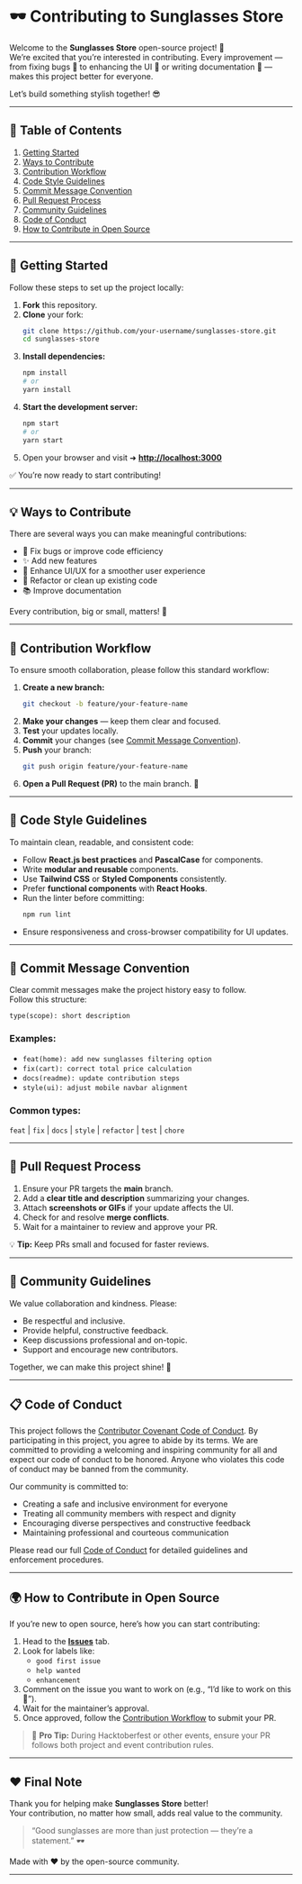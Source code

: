 # 🕶️ Contributing to **Sunglasses Store**

Welcome to the **Sunglasses Store** open-source project! 💖  
We’re excited that you’re interested in contributing. Every improvement — from fixing bugs 🐞 to enhancing the UI 🎨 or writing documentation 🧾 — makes this project better for everyone.  

Let’s build something stylish together! 😎  

---

## 🧭 Table of Contents

1. [Getting Started](#-getting-started)
2. [Ways to Contribute](#-ways-to-contribute)
3. [Contribution Workflow](#-contribution-workflow)
4. [Code Style Guidelines](#-code-style-guidelines)
5. [Commit Message Convention](#-commit-message-convention)
6. [Pull Request Process](#-pull-request-process)
7. [Community Guidelines](#-community-guidelines)
8. [Code of Conduct](#-code-of-conduct)
9. [How to Contribute in Open Source](#-how-to-contribute-in-open-source)

---

## 🚀 Getting Started

Follow these steps to set up the project locally:

1. **Fork** this repository.
2. **Clone** your fork:
   ```bash
   git clone https://github.com/your-username/sunglasses-store.git
   cd sunglasses-store
   ```
3. **Install dependencies:**
   ```bash
   npm install
   # or
   yarn install
   ```
4. **Start the development server:**
   ```bash
   npm start
   # or
   yarn start
   ```
5. Open your browser and visit ➜ **[http://localhost:3000](http://localhost:3000)**  

✅ You’re now ready to start contributing!

---

## 💡 Ways to Contribute

There are several ways you can make meaningful contributions:

- 🐞 Fix bugs or improve code efficiency  
- ✨ Add new features  
- 🎨 Enhance UI/UX for a smoother user experience  
- 🧹 Refactor or clean up existing code  
- 📚 Improve documentation  

Every contribution, big or small, matters! 🙌  

---

## 🔄 Contribution Workflow

To ensure smooth collaboration, please follow this standard workflow:

1. **Create a new branch:**
   ```bash
   git checkout -b feature/your-feature-name
   ```
2. **Make your changes** — keep them clear and focused.  
3. **Test** your updates locally.  
4. **Commit** your changes (see [Commit Message Convention](#-commit-message-convention)).  
5. **Push** your branch:
   ```bash
   git push origin feature/your-feature-name
   ```
6. **Open a Pull Request (PR)** to the main branch. 🎉  

---

## 🧩 Code Style Guidelines

To maintain clean, readable, and consistent code:

- Follow **React.js best practices** and **PascalCase** for components.  
- Write **modular and reusable** components.  
- Use **Tailwind CSS** or **Styled Components** consistently.  
- Prefer **functional components** with **React Hooks**.  
- Run the linter before committing:
  ```bash
  npm run lint
  ```
- Ensure responsiveness and cross-browser compatibility for UI updates.

---

## 📝 Commit Message Convention

Clear commit messages make the project history easy to follow.  
Follow this structure:

```
type(scope): short description
```

### Examples:
- `feat(home): add new sunglasses filtering option`
- `fix(cart): correct total price calculation`
- `docs(readme): update contribution steps`
- `style(ui): adjust mobile navbar alignment`

### Common types:
`feat` | `fix` | `docs` | `style` | `refactor` | `test` | `chore`

---

## 🚀 Pull Request Process

1. Ensure your PR targets the **main** branch.  
2. Add a **clear title and description** summarizing your changes.  
3. Attach **screenshots or GIFs** if your update affects the UI.  
4. Check for and resolve **merge conflicts**.  
5. Wait for a maintainer to review and approve your PR.  

💡 **Tip:** Keep PRs small and focused for faster reviews.

---

## 🤝 Community Guidelines

We value collaboration and kindness. Please:

- Be respectful and inclusive.  
- Provide helpful, constructive feedback.  
- Keep discussions professional and on-topic.  
- Support and encourage new contributors.  

Together, we can make this project shine! 🌟  

---

## 📋 Code of Conduct

This project follows the [Contributor Covenant Code of Conduct](CODE_OF_CONDUCT.md). By participating in this project, you agree to abide by its terms. We are committed to providing a welcoming and inspiring community for all and expect our code of conduct to be honored. Anyone who violates this code of conduct may be banned from the community.

Our community is committed to:
- Creating a safe and inclusive environment for everyone
- Treating all community members with respect and dignity
- Encouraging diverse perspectives and constructive feedback
- Maintaining professional and courteous communication

Please read our full [Code of Conduct](CODE_OF_CONDUCT.md) for detailed guidelines and enforcement procedures.

---

## 🌍 How to Contribute in Open Source

If you’re new to open source, here’s how you can start contributing:

1. Head to the **[Issues](../../issues)** tab.  
2. Look for labels like:
   - `good first issue`
   - `help wanted`
   - `enhancement`
3. Comment on the issue you want to work on (e.g., “I’d like to work on this 🚀”).  
4. Wait for the maintainer’s approval.  
5. Once approved, follow the [Contribution Workflow](#-contribution-workflow) to submit your PR.  

> 💬 **Pro Tip:** During Hacktoberfest or other events, ensure your PR follows both project and event contribution rules.

---

## ❤️ Final Note

Thank you for helping make **Sunglasses Store** better!  
Your contribution, no matter how small, adds real value to the community.  

> “Good sunglasses are more than just protection — they’re a statement.” 🕶️  

Made with ❤️ by the open-source community.

---
